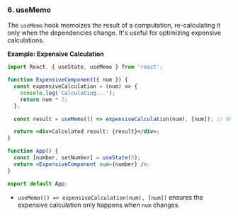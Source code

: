 ### 6. **useMemo**
The `useMemo` hook memoizes the result of a computation, re-calculating it only when the dependencies change. It's useful for optimizing expensive calculations.

**Example: Expensive Calculation**

```jsx
import React, { useState, useMemo } from 'react';

function ExpensiveComponent({ num }) {
  const expensiveCalculation = (num) => {
    console.log('Calculating...');
    return num * 2;
  };

  const result = useMemo(() => expensiveCalculation(num), [num]); // Only re-computes when `num` changes

  return <div>Calculated result: {result}</div>;
}

function App() {
  const [number, setNumber] = useState(5);
  return <ExpensiveComponent num={number} />;
}

export default App;
```

- `useMemo(() => expensiveCalculation(num), [num])` ensures the expensive calculation only happens when `num` changes.